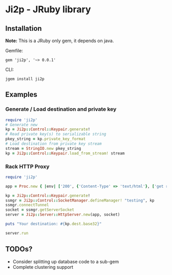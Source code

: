 # Ji2p - JRuby library

## Installation

**Note:** This is a JRuby only gem, it depends on java.

Gemfile:
```
gem 'ji2p', '~> 0.0.1'
```

CLI:
```
jgem install ji2p
```

## Examples

### Generate / Load destination and private key

```ruby
require 'ji2p'
# Generate new
kp = Ji2p::Control::Keypair.generate!
# Read private key(s) to serializable string
pkey_string = kp.private_key_format
# Load destination from private key stream
stream = StringIO.new pkey_string
kp = Ji2p::Control::Keypair.load_from_stream! stream

```

### Rack HTTP Proxy

```ruby
require 'ji2p'

app = Proc.new { |env| ['200', {'Content-Type' => 'text/html'}, ['get rack\'d']] }

kp = Ji2p::Control::Keypair.generate!
ssmgr = Ji2p::Control::SocketManager.defineManager! "testing", kp
ssmgr.connectTunnel
socket = ssmgr.getServerSocket
server = Ji2p::Server::HttpServer.new(app, socket)

puts "Your destination: #{kp.dest.base32}"

server.run
```

## TODOs?

* Consider splitting up database code to a sub-gem
* Complete clustering support

